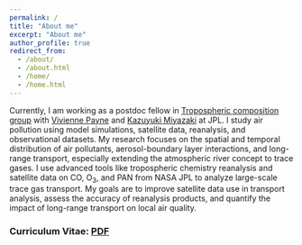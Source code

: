 ```yaml
---
permalink: /
title: "About me"
excerpt: "About me"
author_profile: true
redirect_from: 
  - /about/
  - /about.html
  - /home/
  - /home.html
---
```

Currently, I am working as a postdoc fellow in [Tropospheric composition group](https://science.jpl.nasa.gov/people/mrai/) with [Vivienne Payne](https://science.jpl.nasa.gov/people/vpayne/) and [Kazuyuki Miyazaki](https://science.jpl.nasa.gov/people/kmiyazak/) at JPL. I study air pollution using model simulations, satellite data, reanalysis, and observational datasets. My research focuses on the spatial and temporal distribution of air pollutants, aerosol-boundary layer interactions, and long-range transport, especially extending the atmospheric river concept to trace gases. I use advanced tools like tropospheric chemistry reanalysis and satellite data on CO, O$_3$, and PAN from NASA JPL to analyze large-scale trace gas transport. My goals are to improve satellite data use in transport analysis, assess the accuracy of reanalysis products, and quantify the impact of long-range transport on local air quality.


### Curriculum Vitae: [PDF](https://github.com/mukeshraeee/mukeshraeee.github.io/tree/master/files/mUKESH_CV.pdf) ###

